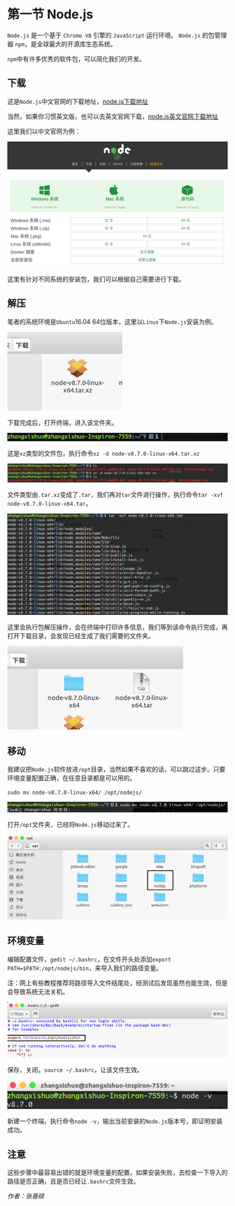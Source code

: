 # 第一节 Node.js
`Node.js` 是一个基于 `Chrome V8` 引擎的 `JavaScript` 运行环境。 `Node.js` 的包管理器 `npm`，是全球最大的开源库生态系统。

`npm`中有许多优秀的软件包，可以简化我们的开发。

## 下载

这是`Node.js`中文官网的下载地址，[node.js下载地址](http://nodejs.cn/download/ "node.js下载地址")

当然，如果你习惯英文版，也可以去英文官网下载，[node.js英文官网下载地址](https://nodejs.org/en/download/ "node.js英文官网下载地址")

这里我们以中文官网为例：

![](image/0.png)

这里有针对不同系统的安装包，我们可以根据自己需要进行下载。

## 解压

笔者的系统环境是`Ubuntu`16.04 64位版本，这里以`Linux`下`Node.js`安装为例。

![](image/1.png)

下载完成后，打开终端，进入该文件夹。

![](image/2.png)

这是`xz`类型的文件包，执行命令`xz -d node-v8.7.0-linux-x64.tar.xz`

![](image/3.png)

文件类型由`.tar.xz`变成了`.tar`，我们再对`tar`文件进行操作，执行命令`tar -xvf node-v8.7.0-linux-x64.tar`。

![](image/4.png)

这里会执行包解压操作，会在终端中打印许多信息，我们等到该命令执行完成，再打开下载目录，会发现已经生成了我们需要的文件夹。

![](image/5.png)

## 移动

我建议把`Node.js`软件放进`/opt`目录，当然如果不喜欢的话，可以跳过这步。只要环境变量配置正确，在任意目录都是可以用的。

`sudo mv node-v8.7.0-linux-x64/ /opt/nodejs/`

![](image/6.png)

打开`/opt`文件夹，已经将`Node.js`移动过来了。

![](image/7.png)

## 环境变量

编辑配置文件，`gedit ~/.bashrc`，在文件开头处添加`export PATH=$PATH:/opt/nodejs/bin`，来导入我们的路径变量。

注：网上有些教程推荐将路径导入文件结尾处，经测试后发现虽然也能生效，但是会导致系统无法关机。

![](image/8.png)

保存，关闭。`source ~/.bashrc`，让该文件生效。

![](image/9.png)

新建一个终端，执行命令`node -v`，输出当前安装的`Node.js`版本号，即证明安装成功。

## 注意

这些步骤中最容易出错的就是环境变量的配置，如果安装失败，去检查一下导入的路径是否正确，且是否已经让`.bashrc`文件生效。

*作者：张喜硕*